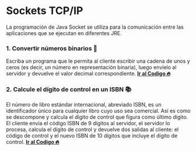 # **Sockets TCP/IP**
La programación de Java Socket se utiliza para la comunicación entre las aplicaciones que se ejecutan en diferentes JRE.

### **1. Convertir números binarios 📑**
Escriba un programa que le permita al cliente escribir una cadena de unos y ceros (es decir, un número en representación binaria), luego envíelo al servidor y devuelve el valor decimal correspondiente. [**Ir al Codigo 🔥**](https://github.com/iamcarlosmunoz/socket-server-java/tree/binary)

### **2. Calcule el dígito de control en un ISBN 📚**
El número de libro estándar internacional, abreviado ISBN, es un identificador único para cualquier libro cuyo uso sea comercial. Así es como se descompone y calcula el dígito de control que figura como último dígito.
El cliente envía el código ISBN de 9 dígitos al servidor, el servidor lo procesa, calcula el dígito de control y devuelve dos salidas al cliente: el código de control y el nuevo ISBN de 10 dígitos que incluye el dígito de control. [**Ir al Codigo 🔥**](https://github.com/iamcarlosmunoz/socket-server-java/tree/isbn-code)
